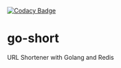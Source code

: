 [![Codacy Badge](https://api.codacy.com/project/badge/Grade/80264393bec5468fb138de70d72d730f)](https://www.codacy.com/app/ryanbenson/go-short?utm_source=github.com&amp;utm_medium=referral&amp;utm_content=ryanbenson/go-short&amp;utm_campaign=Badge_Grade)

# go-short
URL Shortener with Golang and Redis
